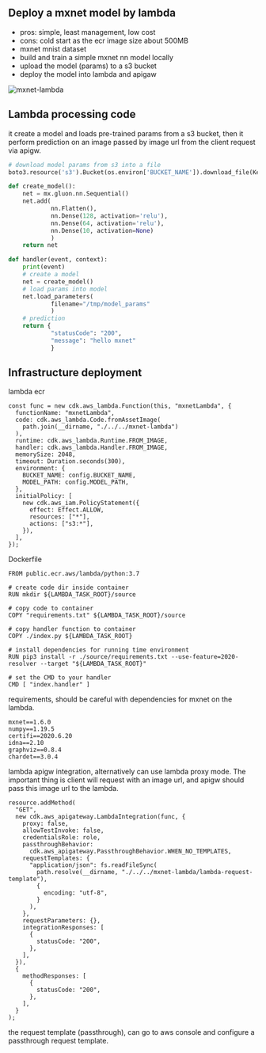 ## Deploy a mxnet model by lambda

- pros: simple, least management, low cost
- cons: cold start as the ecr image size about 500MB
- mxnet mnist dataset
- build and train a simple mxnet nn model locally
- upload the model (params) to a s3 bucket
- deploy the model into lambda and apigaw

![mxnet-lambda](https://user-images.githubusercontent.com/20411077/186332154-6557b7dd-2ee7-4c20-9bbc-f889669f190b.png)

## Lambda processing code

it create a model and loads pre-trained params from a s3 bucket, then it perform prediction on an image passed by image url from the client request via apigw.

```py
# download model params from s3 into a file
boto3.resource('s3').Bucket(os.environ['BUCKET_NAME']).download_file(Key=os.environ['MODEL_PATH'], Filename="/tmp/model_params")

def create_model():
    net = mx.gluon.nn.Sequential()
    net.add(
            nn.Flatten(),
            nn.Dense(128, activation='relu'),
            nn.Dense(64, activation='relu'),
            nn.Dense(10, activation=None)
            )
    return net

def handler(event, context):
    print(event)
    # create a model
    net = create_model()
    # load params into model
    net.load_parameters(
            filename="/tmp/model_params"
            )
    # prediction
    return {
            "statusCode": "200",
            "message": "hello mxnet"
            }
```

## Infrastructure deployment

lambda ecr

```tsx
const func = new cdk.aws_lambda.Function(this, "mxnetLambda", {
  functionName: "mxnetLambda",
  code: cdk.aws_lambda.Code.fromAssetImage(
    path.join(__dirname, "./../../mxnet-lambda")
  ),
  runtime: cdk.aws_lambda.Runtime.FROM_IMAGE,
  handler: cdk.aws_lambda.Handler.FROM_IMAGE,
  memorySize: 2048,
  timeout: Duration.seconds(300),
  environment: {
    BUCKET_NAME: config.BUCKET_NAME,
    MODEL_PATH: config.MODEL_PATH,
  },
  initialPolicy: [
    new cdk.aws_iam.PolicyStatement({
      effect: Effect.ALLOW,
      resources: ["*"],
      actions: ["s3:*"],
    }),
  ],
});
```

Dockerfile

```
FROM public.ecr.aws/lambda/python:3.7

# create code dir inside container
RUN mkdir ${LAMBDA_TASK_ROOT}/source

# copy code to container
COPY "requirements.txt" ${LAMBDA_TASK_ROOT}/source

# copy handler function to container
COPY ./index.py ${LAMBDA_TASK_ROOT}

# install dependencies for running time environment
RUN pip3 install -r ./source/requirements.txt --use-feature=2020-resolver --target "${LAMBDA_TASK_ROOT}"

# set the CMD to your handler
CMD [ "index.handler" ]

```

requirements, should be careful with dependencies for mxnet on the lambda.

```
mxnet==1.6.0
numpy==1.19.5
certifi==2020.6.20
idna==2.10
graphviz==0.8.4
chardet==3.0.4
```

lambda apigw integration, alternatively can use lambda proxy mode. The important thing is client will request with an image url, and apigw should pass this image url to the lambda.

```tsx
resource.addMethod(
  "GET",
  new cdk.aws_apigateway.LambdaIntegration(func, {
    proxy: false,
    allowTestInvoke: false,
    credentialsRole: role,
    passthroughBehavior:
      cdk.aws_apigateway.PassthroughBehavior.WHEN_NO_TEMPLATES,
    requestTemplates: {
      "application/json": fs.readFileSync(
        path.resolve(__dirname, "./../../mxnet-lambda/lambda-request-template"),
        {
          encoding: "utf-8",
        }
      ),
    },
    requestParameters: {},
    integrationResponses: [
      {
        statusCode: "200",
      },
    ],
  }),
  {
    methodResponses: [
      {
        statusCode: "200",
      },
    ],
  }
);
```

the request template (passthrough), can go to aws console and configure a passthrough request template.
